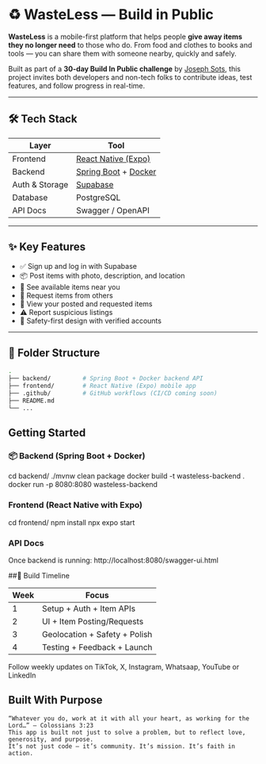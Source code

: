 # ♻️ WasteLess — Build in Public

**WasteLess** is a mobile-first platform that helps people **give away items they no longer need** to those who do. From food and clothes to books and tools — you can share them with someone nearby, quickly and safely.

Built as part of a **30-day Build In Public challenge** by [Joseph Sots](https://github.com/JosephatJuma), this project invites both developers and non-tech folks to contribute ideas, test features, and follow progress in real-time.

---

## 🛠 Tech Stack

| Layer       | Tool                     |
|-------------|--------------------------|
| Frontend    | [React Native (Expo)](https://expo.dev) |
| Backend     | [Spring Boot](https://spring.io/projects/spring-boot) + [Docker](https://www.docker.com/) |
| Auth & Storage | [Supabase](https://supabase.com) |
| Database    | PostgreSQL               |
| API Docs    | Swagger / OpenAPI        |

---

## ✨ Key Features

- ✅ Sign up and log in with Supabase
- 📦 Post items with photo, description, and location
- 📍 See available items near you
- 🤝 Request items from others
- 👤 View your posted and requested items
- ⚠️ Report suspicious listings
- 🔐 Safety-first design with verified accounts

---

## 🧱 Folder Structure

```bash
.
├── backend/         # Spring Boot + Docker backend API
├── frontend/        # React Native (Expo) mobile app
├── .github/         # GitHub workflows (CI/CD coming soon)
├── README.md
└── ...

```
## Getting Started
### 📦 Backend (Spring Boot + Docker)
cd backend/
./mvnw clean package
docker build -t wasteless-backend .
docker run -p 8080:8080 wasteless-backend

### Frontend (React Native with Expo)
cd frontend/
npm install
npx expo start

### API Docs
Once backend is running:
http://localhost:8080/swagger-ui.html

##📅 Build Timeline

| Week | Focus                         |
| ---- | ----------------------------- |
| 1    | Setup + Auth + Item APIs      |
| 2    | UI + Item Posting/Requests    |
| 3    | Geolocation + Safety + Polish |
| 4    | Testing + Feedback + Launch   |

Follow weekly updates on TikTok, X, Instagram, Whatsaap, YouTube or LinkedIn

## Built With Purpose

    “Whatever you do, work at it with all your heart, as working for the Lord…” — Colossians 3:23
    This app is built not just to solve a problem, but to reflect love, generosity, and purpose.
    It’s not just code — it’s community. It’s mission. It’s faith in action. 

